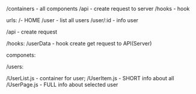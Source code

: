 /containers - all components
/api - create request to server
/hooks - hook

urls:
/- HOME
/user - list all users
/user/:id - info user

/api - create request

/hooks:
/userData - hook create get request to API(Server)

componets:

/users:

/UserList.js - container for user;
/UserItem.js - SHORT info about all
/UserPage.js - FULL info about selected user